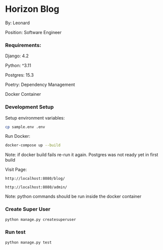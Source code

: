 # Horizon Blog

By: Leonard

Position: Software Engineer

### Requirements:

Django: 4.2

Python: ^3.11

Postgres: 15.3

Poetry: Dependency Management

Docker Container

### Development Setup

Setup environment variables:

```bash
cp sample.env .env
```

Run Docker:

```bash
docker-compose up --build
```

Note: if docker build fails re-run it again. Postgres was not ready yet in first build

Visit Page:

`http://localhost:8080/blog/`

`http://localhost:8080/admin/`


Note: python commands should be run inside the docker container
### Create Super User

```bash
python manage.py createsuperuser
```

### Run test

```bash
python manage.py test
```
